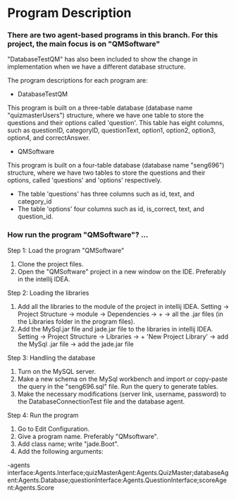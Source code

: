 # Program Description

### There are two agent-based programs in this branch. For this project, the main focus is on "QMSoftware"
"DatabaseTestQM" has also been included to show the change in implementation when we have a different database structure.

The program descriptions for each program are:

  - DatabaseTestQM

This program is built on a three-table database (database name "quizmasterUsers") structure, where we have one table to store the questions and their options called 'question'. This table has eight columns, such as questionID, categoryID, questionText, option1, option2, option3, option4, and correctAnswer.
   
   - QMSoftware

This program is built on a four-table database (database name "seng696") structure, where we have two tables to store the questions and their options, called 'questions' and 'options' respectively.

  - The table 'questions' has three columns such as id, text, and category_id
  - The table 'options' four columns such as id, is_correct, text, and question_id.

### How run the program "QMSoftware"? ...

Step 1: Load the program "QMSoftware"

   1. Clone the project files.
   2. Open the "QMSoftware" project in a new window on the IDE. Preferably in the intellij IDEA.

Step 2: Loading the libraries
   
  1. Add all the libraries to the module of the project in intellij IDEA. 
  Setting -> Project Structure -> module -> Dependencies -> + -> all the .jar files (in the Libraries folder in the program files).
  2. Add the MySql.jar file and jade.jar file to the libraries in intellij IDEA.
  Setting -> Project Structure -> Libraries -> + 'New Project Library' -> add the MySql .jar file -> add the jade.jar file

Step 3: Handling the database

   1. Turn on the MySQL server.
   2. Make a new schema on the MySql workbench and import or copy-paste the query in the "seng696.sql" file. Run the query to generate tables.
   3. Make the necessary modifications (server link, username, password) to the DatabaseConnectionTest file and the database agent.

Step 4: Run the program

1. Go to Edit Configuration.
2. Give a program name. Preferably "QMsoftware".
3. Add class name; write "jade.Boot".
4. Add the following arguments:

-agents interface:Agents.Interface;quizMasterAgent:Agents.QuizMaster;databaseAgent:Agents.Database;questionInterface:Agents.QuestionInterface;scoreAgent:Agents.Score
